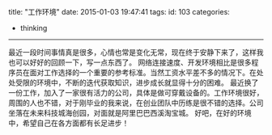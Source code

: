 title: "工作环境"
date: 2015-01-03 19:47:41
tags:
id: 103
categories:
  - thinking
---

最近一段时间事情真是很多，心情也常是变化无常，现在终于安静下来了，这样我也可以好好的回顾一下，写一点东西了。
网络连接速度、开发环境相比是很多程序员在面对工作选择的一个重要的参考标准。当然工资水平差不多的情况下。在处处受限的环境中，不断的迭代获取知识，进步成长就显得十分的困难。
最近换了一份工作，加入了一家很有活力的公司，具体是做可穿戴设备的。工作环境很好，周围的人也不错，对于刚毕业的我来说，在创业团队中历练是很不错的选择。公司坐落在未来科技城海创园，对面就是阿里巴巴西溪淘宝城。
好吧，在好的环境中，希望自己在各方面都有长足进步！